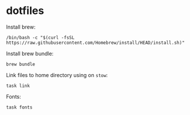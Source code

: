 # dotfiles

Install brew:

```terminal
/bin/bash -c "$(curl -fsSL https://raw.githubusercontent.com/Homebrew/install/HEAD/install.sh)"
```

Install brew bundle:

```terminal
brew bundle
```

Link files to home directory using on `stow`:

```terminal
task link
```

Fonts:

```terminal
task fonts
```

